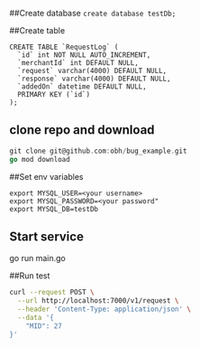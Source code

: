 ##Create database
`create database testDb;`

##Create table
```
CREATE TABLE `RequestLog` (
  `id` int NOT NULL AUTO_INCREMENT,
  `merchantId` int DEFAULT NULL,
  `request` varchar(4000) DEFAULT NULL,
  `response` varchar(4000) DEFAULT NULL,
  `addedOn` datetime DEFAULT NULL,
  PRIMARY KEY (`id`)
);
```
## clone repo and download
```go
git clone git@github.com:obh/bug_example.git
go mod download
```

##Set env variables
```
export MYSQL_USER=<your username>
export MYSQL_PASSWORD=<your password"
export MYSQL_DB=testDb
```

## Start service
go run main.go

##Run test
```bash
curl --request POST \
  --url http://localhost:7000/v1/request \
  --header 'Content-Type: application/json' \
  --data '{
	"MID": 27
}'
```
